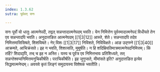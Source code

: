 ```yaml
---
index: 1.3.62
sutra: पूर्ववत् सनः

---
```

सनः पूर्वो यो धातुः आत्मनेपदी, तद्वत् सन्नन्तादात्मनेपदम् भवति। येन निमित्तेन पूर्वस्मादात्मनेपदं विधीयते तेन एव सन्नन्तादपि भवति। अनुदात्तङित आत्मनेपदम् [[1|3|12]] आस्ते, शेते। सन्नन्तादपि तदेव निमित्तमासिसिषते, शिशयिषते। नेर् विशः [[1|3|17]] निविशते, निविविक्षते। आङ उद्गम्ने [[1|3|40]] आक्रमते, आचिक्रंसते। इह न भवति, शिशत्सति, मुमूर्षति। न हि शदिम्रियतिमात्रमात्मनेपदनिमित्तम्। किं तर्हि? शिदाद्यपि, तच् च इह न अस्ति। यस्य च पूर्वत्र एव निमित्तभावः प्रतिशिध्यते, तत् सन्नन्तेश्वप्यनिमित्तमनुचिकीर्षति। पराचिकीर्षति। इह जुगुप्सते, मीमांसते इति? अनुदात्तङित इत्येव सिद्धमात्मनेप्दम्। अवयवे कृतं लिङ्गं समुदायस्य विशेषकं भवतीति।